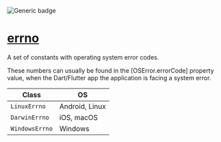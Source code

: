 ![Generic badge](https://img.shields.io/badge/status-draft-error.svg)

# [errno](https://github.com/rtmigo/errno)

A set of constants with operating system error codes.

These numbers can usually be found in the [OSError.errorCode] property value, 
when the Dart/Flutter app the application is facing a system error.

| Class          | OS             |
|----------------|----------------|
| `LinuxErrno`   | Android, Linux |
| `DarwinErrno`  | iOS, macOS     |
| `WindowsErrno` | Windows        |


